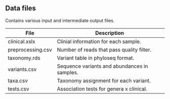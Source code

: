 ## Data files

Contains various input and intermediate output files.

|File              |                                  Description|
|------------------|---------------------------------------------|
|clinical.xslx     | Clinial information for each sample.        |
|preprocessing.csv | Number of reads that pass quality filter.   |
|taxonomy.rds      | Variant table in phyloseq format.           |
|variants.csv      | Sequence variants and abundances in samples.|
|taxa.csv          | Taxonomy assignment for each variant.       |
|tests.csv         | Association tests for genera x clinical.    |
